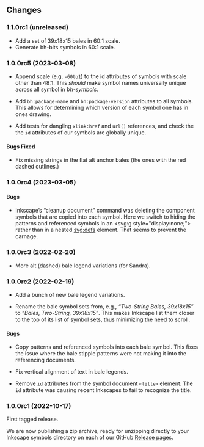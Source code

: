 ## Changes

### 1.1.0rc1 (unreleased)

- Add a set of 39x18x15 bales in 60:1 scale.
- Generate bh-bits symbols in 60:1 scale.

### 1.0.0rc5 (2023-03-08)

- Append scale (e.g. `-60to1`) to the id attributes of symbols with
  scale other than 48:1. This *should* make symbol names universally unique
  across all symbol in *bh-symbols*.

- Add `bh:package-name` and `bh:package-version` attributes to all symbols.
  This allows for determining which version of each symbol one has in ones drawing.

- Add tests for dangling `xlink:href` and `url()` references, and check
  the the `id` attributes of our symbols are globally unique.

#### Bugs Fixed

- Fix missing strings in the flat alt anchor bales (the ones with the
  red dashed outlines.)

### 1.0.0rc4 (2023-03-05)

#### Bugs

- Inkscape’s “cleanup document” command was deleting the component symbols that
  are copied into each symbol.  Here we switch to hiding the patterns and referenced
  symbols in an <svg:g style="display:none;"> rather than in a nested <svg:defs>
  element. That seems to prevent the carnage.

### 1.0.0rc3 (2022-02-20)

- More alt (dashed) bale legend variations (for Sandra).

### 1.0.0rc2 (2022-02-19)

- Add a bunch of new bale legend variations.

- Rename the bale symbol sets from, e.g., *“Two-String Bales,
  39x18x15”* to *“Bales, Two-String, 39x18x15”*.  This makes Inkscape
  list them closer to the top of its list of symbol sets, thus
  minimizing the need to scroll.

#### Bugs

- Copy patterns and referenced symbols into each bale symbol. This
  fixes the issue where the bale stipple patterns were not making it
  into the referencing documents.

- Fix vertical alignment of text in bale legends.

- Remove `id` attributes from the symbol document `<title>` element.
  The `id` attribute was causing recent Inkscapes to fail to recognize the title.
  
### 1.0.0rc1 (2022-10-17)

First tagged release.

We are now publishing a zip archive, ready for unzipping
directly to your Inkscape symbols directory on each of
our GitHub [Release pages](https://github.com/barnhunt/bh-symbols/releases).
